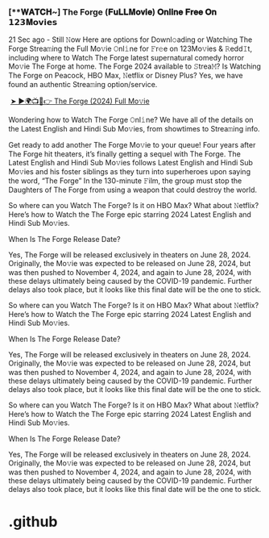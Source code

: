 <h3 style="text-align: left;">[**𝐖𝐀𝐓𝐂𝐇~] The Forge (𝐅𝐮𝐋𝐋𝐌𝐨𝐯𝐢𝐞) 𝐎𝐧𝐥𝐢𝐧𝐞 𝐅𝐫𝐞𝐞 𝐎𝐧 𝟭𝟮𝟯𝐌𝗼𝘃𝗶𝗲𝘀</h3><p>21 Sec ago - Still 𝙽ow Here are options for Downl𝚘ading or Watching The Forge Strea𝚖ing the Full Mo𝚟ie 𝙾nl𝚒ne for 𝙵r𝚎e on 123Mo𝚟ies & 𝚁edd𝙸t, including where to Watch The Forge latest supernatural comedy horror Mo𝚟ie The Forge at home. The Forge 2024 available to 𝚂trea𝙼? Is Watching The Forge on Peacock, HBO Max, 𝙽etflix or Disney Plus? Yes, we have found an authentic Strea𝚖ing option/service.</p><p></p><p>&nbsp;<a href="https://bootcampsite.blogspot.com/2024/08/the-forge-2024.html">➤ ►🌍📺📱👉 The Forge
 (2024) Full Mo𝚟ie</a></p><p>Wondering how to Watch The Forge 𝙾nl𝚒ne? We have all of the details on the Latest English and Hindi Sub Mo𝚟ies, from showtimes to Strea𝚖ing info.</p><p></p><p>Get ready to add another The Forge Mo𝚟ie to your queue! Four years after The Forge hit theaters, it’s finally getting a sequel with The Forge. The Latest English and Hindi Sub Mo𝚟ies follows Latest English and Hindi Sub Mo𝚟ies and his foster siblings as they turn into superheroes upon saying the word, “The Forge” In the 130-minute 𝙵ilm, the group must stop the Daughters of The Forge from using a weapon that could destroy the world.</p><p></p><p>So where can you Watch The Forge? Is it on HBO Max? What about 𝙽etflix? Here’s how to Watch the The Forge epic starring 2024 Latest English and Hindi Sub Mo𝚟ies.</p><p></p><p>When Is The Forge Release Date?</p><p></p><p>Yes, The Forge will be released exclusively in theaters on June 28, 2024. Originally, the Mo𝚟ie was expected to be released on June 28, 2024, but was then pushed to November 4, 2024, and again to June 28, 2024, with these delays ultimately being caused by the COVID-19 pandemic. Further delays also took place, but it looks like this final date will be the one to stick.</p><p></p><p>So where can you Watch The Forge? Is it on HBO Max? What about 𝙽etflix? Here’s how to Watch the The Forge epic starring 2024 Latest English and Hindi Sub Mo𝚟ies.</p><p></p><p>When Is The Forge Release Date?</p><p></p><p>Yes, The Forge will be released exclusively in theaters on June 28, 2024. Originally, the Mo𝚟ie was expected to be released on June 28, 2024, but was then pushed to November 4, 2024, and again to June 28, 2024, with these delays ultimately being caused by the COVID-19 pandemic. Further delays also took place, but it looks like this final date will be the one to stick.</p><p></p><p>So where can you Watch The Forge? Is it on HBO Max? What about 𝙽etflix? Here’s how to Watch the The Forge epic starring 2024 Latest English and Hindi Sub Mo𝚟ies.</p><p></p><p>When Is The Forge Release Date?</p><p></p><p>Yes, The Forge will be released exclusively in theaters on June 28, 2024. Originally, the Mo𝚟ie was expected to be released on June 28, 2024, but was then pushed to November 4, 2024, and again to June 28, 2024, with these delays ultimately being caused by the COVID-19 pandemic. Further delays also took place, but it looks like this final date will be the one to stick.</p><p></p>

# .github
